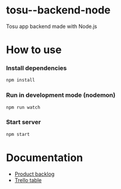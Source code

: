 # tosu--backend-node

Tosu app backend made with Node.js

# How to use
### Install dependencies
```sh
npm install
```
### Run in development mode (nodemon)
```sh
npm run watch
```

### Start server
```sh
npm start
```

# Documentation

* [Product backlog](https://docs.google.com/spreadsheets/d/1s8WgWyk6s9hXbjHSsdBv8X7MHLPGrLpprMkqOl15yBo/edit?usp=sharing)
* [Trello table](https://trello.com/b/87G4Y96t/tosu-app)